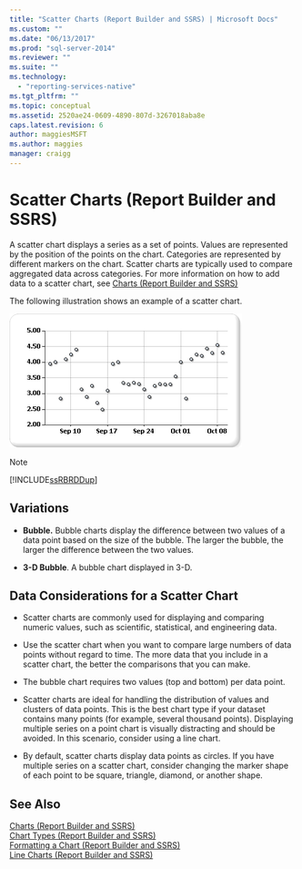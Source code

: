 ```yaml
---
title: "Scatter Charts (Report Builder and SSRS) | Microsoft Docs"
ms.custom: ""
ms.date: "06/13/2017"
ms.prod: "sql-server-2014"
ms.reviewer: ""
ms.suite: ""
ms.technology: 
  - "reporting-services-native"
ms.tgt_pltfrm: ""
ms.topic: conceptual
ms.assetid: 2520ae24-0609-4890-807d-3267018aba8e
caps.latest.revision: 6
author: maggiesMSFT
ms.author: maggies
manager: craigg
---
```

# Scatter Charts (Report Builder and SSRS)
  A scatter chart displays a series as a set of points. Values are represented by the position of the points on the chart. Categories are represented by different markers on the chart. Scatter charts are typically used to compare aggregated data across categories. For more information on how to add data to a scatter chart, see [Charts &#40;Report Builder and SSRS&#41;](charts-report-builder-and-ssrs.md)  
  
 The following illustration shows an example of a scatter chart.  
  
 ![Scatter chart](../media/rs-scatterchart.gif "Scatter chart")  
  
> [!NOTE]  
>  [!INCLUDE[ssRBRDDup](../../includes/ssrbrddup-md.md)]  
  
## Variations  
  
-   **Bubble.** Bubble charts display the difference between two values of a data point based on the size of the bubble. The larger the bubble, the larger the difference between the two values.  
  
-   **3-D Bubble**. A bubble chart displayed in 3-D.  
  
## Data Considerations for a Scatter Chart  
  
-   Scatter charts are commonly used for displaying and comparing numeric values, such as scientific, statistical, and engineering data.  
  
-   Use the scatter chart when you want to compare large numbers of data points without regard to time. The more data that you include in a scatter chart, the better the comparisons that you can make.  
  
-   The bubble chart requires two values (top and bottom) per data point.  
  
-   Scatter charts are ideal for handling the distribution of values and clusters of data points. This is the best chart type if your dataset contains many points (for example, several thousand points). Displaying multiple series on a point chart is visually distracting and should be avoided. In this scenario, consider using a line chart.  
  
-   By default, scatter charts display data points as circles. If you have multiple series on a scatter chart, consider changing the marker shape of each point to be square, triangle, diamond, or another shape.  
  
## See Also  
 [Charts &#40;Report Builder and SSRS&#41;](charts-report-builder-and-ssrs.md)   
 [Chart Types &#40;Report Builder and SSRS&#41;](chart-types-report-builder-and-ssrs.md)   
 [Formatting a Chart &#40;Report Builder and SSRS&#41;](formatting-a-chart-report-builder-and-ssrs.md)   
 [Line Charts &#40;Report Builder and SSRS&#41;](line-charts-report-builder-and-ssrs.md)  
  
  
